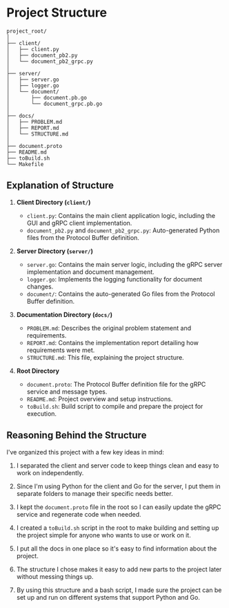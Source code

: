 # Project Structure

```
project_root/
│
├── client/
│   ├── client.py
│   ├── document_pb2.py
│   └── document_pb2_grpc.py
│
├── server/
│   ├── server.go
│   ├── logger.go
│   └── document/
│       ├── document.pb.go
│       └── document_grpc.pb.go
│
├── docs/
│   ├── PROBLEM.md
│   ├── REPORT.md
│   └── STRUCTURE.md
│
├── document.proto
├── README.md
├── toBuild.sh
└── Makefile
```

## Explanation of Structure

1. **Client Directory (`client/`)**
   - `client.py`: Contains the main client application logic, including the GUI and gRPC client implementation.
   - `document_pb2.py` and `document_pb2_grpc.py`: Auto-generated Python files from the Protocol Buffer definition.


2. **Server Directory (`server/`)**
   - `server.go`: Contains the main server logic, including the gRPC server implementation and document management.
   - `logger.go`: Implements the logging functionality for document changes.
   - `document/`: Contains the auto-generated Go files from the Protocol Buffer definition.

3. **Documentation Directory (`docs/`)**
   - `PROBLEM.md`: Describes the original problem statement and requirements.
   - `REPORT.md`: Contains the implementation report detailing how requirements were met.
   - `STRUCTURE.md`: This file, explaining the project structure.

4. **Root Directory**
   - `document.proto`: The Protocol Buffer definition file for the gRPC service and message types.
   - `README.md`: Project overview and setup instructions.
   - `toBuild.sh`: Build script to compile and prepare the project for execution.

## Reasoning Behind the Structure

I've organized this project with a few key ideas in mind:

1. I separated the client and server code to keep things clean and easy to work on independently.

2. Since I'm using Python for the client and Go for the server, I put them in separate folders to manage their specific needs better.

3. I kept the `document.proto` file in the root so I can easily update the gRPC service and regenerate code when needed.

4. I created a `toBuild.sh` script in the root to make building and setting up the project simple for anyone who wants to use or work on it.

5. I put all the docs in one place so it's easy to find information about the project.

6. The structure I chose makes it easy to add new parts to the project later without messing things up.

7. By using this structure and a bash script, I made sure the project can be set up and run on different systems that support Python and Go.

